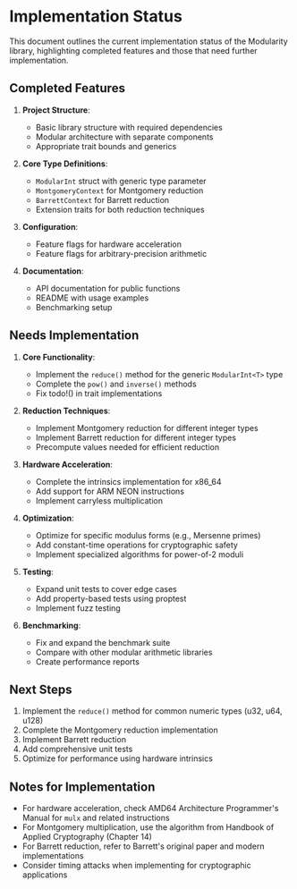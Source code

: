 # Implementation Status

This document outlines the current implementation status of the Modularity library, highlighting completed features and those that need further implementation.

## Completed Features

1. **Project Structure**:

   - Basic library structure with required dependencies
   - Modular architecture with separate components
   - Appropriate trait bounds and generics

2. **Core Type Definitions**:

   - `ModularInt` struct with generic type parameter
   - `MontgomeryContext` for Montgomery reduction
   - `BarrettContext` for Barrett reduction
   - Extension traits for both reduction techniques

3. **Configuration**:

   - Feature flags for hardware acceleration
   - Feature flags for arbitrary-precision arithmetic

4. **Documentation**:
   - API documentation for public functions
   - README with usage examples
   - Benchmarking setup

## Needs Implementation

1. **Core Functionality**:

   - Implement the `reduce()` method for the generic `ModularInt<T>` type
   - Complete the `pow()` and `inverse()` methods
   - Fix todo!() in trait implementations

2. **Reduction Techniques**:

   - Implement Montgomery reduction for different integer types
   - Implement Barrett reduction for different integer types
   - Precompute values needed for efficient reduction

3. **Hardware Acceleration**:

   - Complete the intrinsics implementation for x86_64
   - Add support for ARM NEON instructions
   - Implement carryless multiplication

4. **Optimization**:

   - Optimize for specific modulus forms (e.g., Mersenne primes)
   - Add constant-time operations for cryptographic safety
   - Implement specialized algorithms for power-of-2 moduli

5. **Testing**:

   - Expand unit tests to cover edge cases
   - Add property-based tests using proptest
   - Implement fuzz testing

6. **Benchmarking**:
   - Fix and expand the benchmark suite
   - Compare with other modular arithmetic libraries
   - Create performance reports

## Next Steps

1. Implement the `reduce()` method for common numeric types (u32, u64, u128)
2. Complete the Montgomery reduction implementation
3. Implement Barrett reduction
4. Add comprehensive unit tests
5. Optimize for performance using hardware intrinsics

## Notes for Implementation

- For hardware acceleration, check AMD64 Architecture Programmer's Manual for `mulx` and related instructions
- For Montgomery multiplication, use the algorithm from Handbook of Applied Cryptography (Chapter 14)
- For Barrett reduction, refer to Barrett's original paper and modern implementations
- Consider timing attacks when implementing for cryptographic applications

